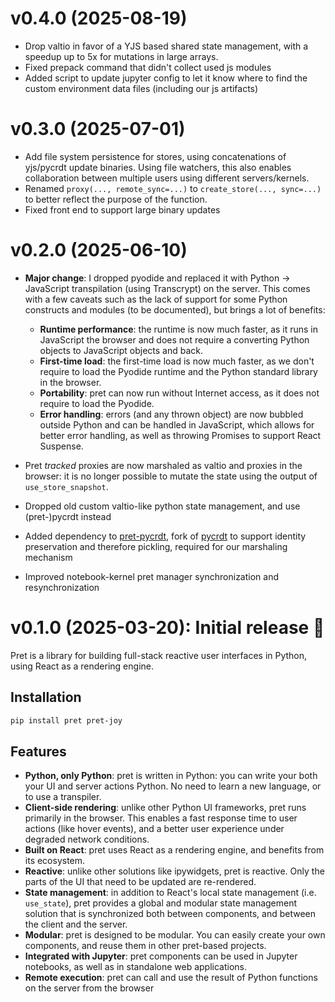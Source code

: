 # v0.4.0 (2025-08-19)

- Drop valtio in favor of a YJS based shared state management, with a speedup up to 5x for mutations in large arrays.
- Fixed prepack command that didn't collect used js modules
- Added script to update jupyter config to let it know where to find the custom environment data files (including our js artifacts)

# v0.3.0 (2025-07-01)

- Add file system persistence for stores, using concatenations of yjs/pycrdt update binaries. Using file watchers, this also enables collaboration between multiple users using different servers/kernels.
- Renamed `proxy(..., remote_sync=...)` to `create_store(..., sync=...)` to better reflect the purpose of the function.
- Fixed front end to support large binary updates

# v0.2.0 (2025-06-10)

- **Major change**: I dropped pyodide and replaced it with Python → JavaScript transpilation (using Transcrypt) on the server. This comes with a few caveats such as the lack of support for some Python constructs and modules (to be documented), but brings a lot of benefits:

    - **Runtime performance**: the runtime is now much faster, as it runs in JavaScript the browser and does not require a converting Python objects to JavaScript objects and back.
    - **First-time load**: the first-time load is now much faster, as we don't require to load the Pyodide runtime and the Python standard library in the browser.
    - **Portability**: pret can now run without Internet access, as it does not require to load the Pyodide.
    - **Error handling**: errors (and any thrown object) are now bubbled outside Python and can be handled in JavaScript, which allows for better error handling, as well as throwing Promises to support React Suspense.

- Pret _tracked_ proxies are now marshaled as valtio and proxies in the browser: it is no longer possible to mutate the state using the output of `use_store_snapshot`.
- Dropped old custom valtio-like python state management, and use (pret-)pycrdt instead
- Added dependency to [pret-pycrdt](https://github.com/percevalw/pycrdt), fork of [pycrdt](https://github.com/y-crdt/pycrdt) to support identity preservation and therefore pickling, required for our marshaling mechanism
- Improved notebook-kernel pret manager synchronization and resynchronization

# v0.1.0 (2025-03-20): Initial release :tada:

Pret is a library for building full-stack reactive user interfaces in Python, using React as a rendering engine.

## Installation

```bash
pip install pret pret-joy
```

## Features

- **Python, only Python**: pret is written in Python: you can write your both your UI and server actions Python. No need to learn a new language, or to use a transpiler.
- **Client-side rendering**: unlike other Python UI frameworks, pret runs primarily in the browser. This enables a fast response time to user actions (like hover events), and a better user experience under degraded network conditions.
- **Built on React**: pret uses React as a rendering engine, and benefits from its ecosystem.
- **Reactive**: unlike other solutions like ipywidgets, pret is reactive. Only the parts of the UI that need to be updated are re-rendered.
- **State management**: in addition to React's local state management (i.e. `use_state`), pret provides a global and modular state management solution that is synchronized both between components, and between the client and the server.
- **Modular**: pret is designed to be modular. You can easily create your own components, and reuse them in other pret-based projects.
- **Integrated with Jupyter**: pret components can be used in Jupyter notebooks, as well as in standalone web applications.
- **Remote execution**: pret can call and use the result of Python functions on the server from the browser
